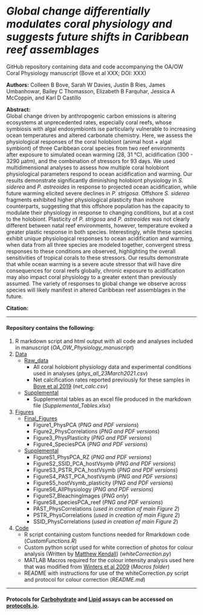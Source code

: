 # *Global change differentially modulates coral physiology and suggests future shifts in Caribbean reef assemblages*

GitHub repository containing data and code accompanying the OA/OW Coral Physiology manuscript (Bove et al XXX; DOI: XXX)

**Authors:** Colleen B Bove, Sarah W Davies, Justin B Ries, James Umbanhowar, Bailey C Thomasson, Elizabeth B Farquhar, Jessica A McCoppin, and Karl D Castillo

**Abstract:**  
Global change driven by anthropogenic carbon emissions is altering ecosystems at unprecedented rates, especially coral reefs, whose symbiosis with algal endosymbionts ise particularly vulnerable to increasing ocean temperatures and altered carbonate chemistry. Here, we assess the physiological responses of the coral holobiont (animal host + algal symbiont) of three Caribbean coral species from two reef environments after exposure to simulated ocean warming (28, 31 °C), acidification (300 - 3290 µatm), and the combination of stressors for 93 days. We used multidimensional analyses to assess how multiple coral holobiont physiological parameters respond to ocean acidification and warming. Our results demonstrate significantly diminishing holobiont physiology in *S. siderea* and *P. astreoides* in response to projected ocean acidification, while future warming elicited severe declines in *P. strigosa*. Offshore *S. siderea* fragments exhibited higher physiological plasticity than inshore counterparts, suggesting that this offshore population has the capacity to modulate their physiology in response to changing conditions, but at a cost to the holobiont. Plasticity of *P. strigosa* and *P. astreoides* was not clearly different between natal reef environments, however, temperature evoked a greater plastic response in both species. Interestingly, while these species exhibit unique physiological responses to ocean acidification and warming, when data from all three species are modeled together, convergent stress responses to these conditions are observed, highlighting the overall sensitivities of tropical corals to these stressors. Our results demonstrate that while ocean warming is a severe acute stressor that will have dire consequences for coral reefs globally, chronic exposure to acidification may also impact coral physiology to a greater extent than previously assumed. The variety of responses to global change we observe across species will likely manifest in altered Caribbean reef assemblages in the future. 

**Citation:**  

---

#### Repository contains the following:
1. R markdown script and html output with all code and analyses included in manuscript (*OA_OW_Physiology_manuscript*)
2. [Data](https://github.com/seabove7/Bove_CoralPhysiology/tree/master/Data)
   * [Raw_data](https://github.com/seabove7/Bove_CoralPhysiology/tree/master/Data/Raw_data)
      * All coral holobiont physiology data and experimental conditions used in analyses (*phys_all_23March2021.csv*)
      * Net calcification rates reported previously for these samples in [Bove et al 2019](https://github.com/seabove7/proc-b-2019) (*net_calc.csv*)
   * [Supplemental](https://github.com/seabove7/Bove_CoralPhysiology/tree/master/Data/Supplemental)
      * Supplemental tables as an excel file produced in the markdown file (*Supplemental_Tables.xlsx*)
3. [Figures](https://github.com/seabove7/Bove_CoralPhysiology/tree/master/Figures)
   * [Final_Figures](https://github.com/seabove7/Bove_CoralPhysiology/tree/master/Figures/Final_Figures)
      * Figure1_PhysPCA (*PNG and PDF versions*)
      * Figure2_PhysCorrelations (*PNG and PDF versions*)      
      * Figure3_PhysPlasticity (*PNG and PDF versions*)
      * Figure4_SpeciesPCA (*PNG and PDF versions*)
   * [Supplemental](https://github.com/seabove7/Bove_CoralPhysiology/tree/master/Figures/Supplemental_Figures)
      * FigureS1_PhysPCA_RZ (*PNG and PDF versions*)
      * FigureS2_SSID_PCA_hostVsymb (*PNG and PDF versions*)
      * FigureS3_PSTR_PCA_hostVsymb (*PNG and PDF versions*)
      * FigureS4_PAST_PCA_hostVsymb (*PNG and PDF versions*)
      * FigureS5_hostVsymb_plasticity (*PNG and PDF versions*)
      * FigureS6_AllPhysiology (*PNG and PDF versions*)
      * FigureS7_BleachingImages (*PNG only*)
      * FigureS8_speciesPCA_reef (*PNG and PDF versions*)
      * PAST_PhysCorrelations (*used in creation of main Figure 2*)
      * PSTR_PhysCorrelations (*used in creation of main Figure 2*)
      * SSID_PhysCorrelations (*used in creation of main Figure 2*)
3. [Code](https://github.com/seabove7/Bove_CoralPhysiology/tree/master/Code)
   * R script containing custom functions needed for Rmarkdown code (*CustomFunctions.R*)
   * Custom python script used for white correction of photos for colour analysis (Written by [Matthew Kendall](https://github.com/matt-kendall)) (*whiteCorrection.py*)
   * MATLAB Macros required for the colour intensity analysis used here that was modified from [Winters et al 2009](https://www.tau.ac.il/lifesci/departments/zoology/members/loya/documents/206Winters.pdf) (*Macros folder*)
   * README with instructions for use of the whiteCorrection.py script and protocol for colour correction (*README.md*)

---

#### Protocols for [Carbohydrate](dx.doi.org/10.17504/protocols.io.bvb9n2r6) and [Lipid](dx.doi.org/10.17504/protocols.io.bvcfn2tn) assays can be accessed on [protocols.io](protocols.io).
